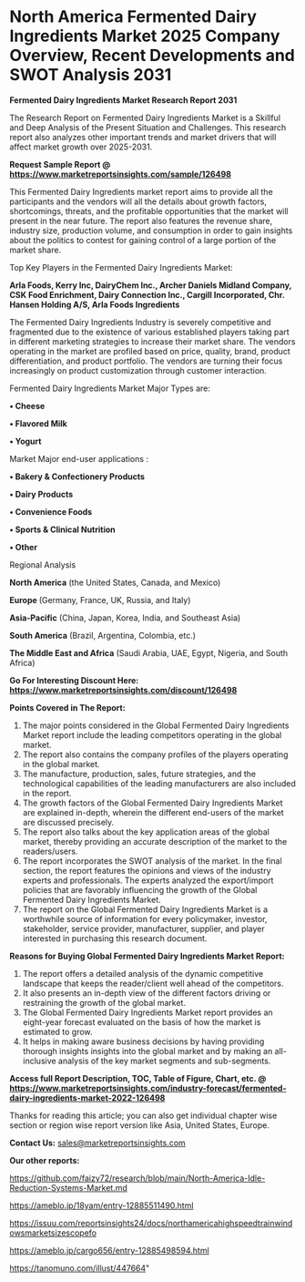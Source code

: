 # North America Fermented Dairy Ingredients Market 2025 Company Overview, Recent Developments and SWOT Analysis 2031

<strong>Fermented Dairy Ingredients Market Research Report 2031</strong>

The Research Report on Fermented Dairy Ingredients Market is a Skillful and Deep Analysis of the Present Situation and Challenges. This research report also analyzes other important trends and market drivers that will affect market growth over 2025-2031.

<strong>Request Sample Report @ <a href=https://www.marketreportsinsights.com/sample/126498>https://www.marketreportsinsights.com/sample/126498</a></strong>

This Fermented Dairy Ingredients market report aims to provide all the participants and the vendors will all the details about growth factors, shortcomings, threats, and the profitable opportunities that the market will present in the near future. The report also features the revenue share, industry size, production volume, and consumption in order to gain insights about the politics to contest for gaining control of a large portion of the market share.

Top Key Players in the Fermented Dairy Ingredients Market:

<strong>Arla Foods, Kerry Inc, DairyChem Inc., Archer Daniels Midland Company, CSK Food Enrichment, Dairy Connection Inc., Cargill Incorporated, Chr. Hansen Holding A/S, Arla Foods Ingredients</strong>

The Fermented Dairy Ingredients Industry is severely competitive and fragmented due to the existence of various established players taking part in different marketing strategies to increase their market share. The vendors operating in the market are profiled based on price, quality, brand, product differentiation, and product portfolio. The vendors are turning their focus increasingly on product customization through customer interaction.

Fermented Dairy Ingredients Market Major Types are:

<strong>• Cheese

• Flavored Milk

• Yogurt</strong>

Market Major end-user applications :

<strong>• Bakery & Confectionery Products

• Dairy Products

• Convenience Foods

• Sports & Clinical Nutrition

• Other</strong>

Regional Analysis

</u><strong><b>North America</b></strong> (the United States, Canada, and Mexico)

<strong><b>Europe </b></strong>(Germany, France, UK, Russia, and Italy)

<strong><b>Asia-Pacific</b></strong> (China, Japan, Korea, India, and Southeast Asia)

<strong><b>South America</b></strong> (Brazil, Argentina, Colombia, etc.)

<strong><b>The Middle East and Africa</b></strong> (Saudi Arabia, UAE, Egypt, Nigeria, and South Africa)

<strong>Go For Interesting Discount Here: <a href=https://www.marketreportsinsights.com/discount/126498>https://www.marketreportsinsights.com/discount/126498</a></strong>

<strong>Points Covered in The Report:</strong>
<ol>
  <li>The major points considered in the Global Fermented Dairy Ingredients Market report include the leading competitors operating in the global market.</li>
  <li>The report also contains the company profiles of the players operating in the global market.</li>
  <li>The manufacture, production, sales, future strategies, and the technological capabilities of the leading manufacturers are also included in the report.</li>
  <li>The growth factors of the Global Fermented Dairy Ingredients Market are explained in-depth, wherein the different end-users of the market are discussed precisely.</li>
  <li>The report also talks about the key application areas of the global market, thereby providing an accurate description of the market to the readers/users.</li>
  <li>The report incorporates the SWOT analysis of the market. In the final section, the report features the opinions and views of the industry experts and professionals. The experts analyzed the export/import policies that are favorably influencing the growth of the Global Fermented Dairy Ingredients Market.</li>
  <li>The report on the Global Fermented Dairy Ingredients Market is a worthwhile source of information for every policymaker, investor, stakeholder, service provider, manufacturer, supplier, and player interested in purchasing this research document.</li>
</ol>
<strong>Reasons for Buying Global Fermented Dairy Ingredients Market Report:</strong>

<ol>
  <li>The report offers a detailed analysis of the dynamic competitive landscape that keeps the reader/client well ahead of the competitors.</li>
  <li>It also presents an in-depth view of the different factors driving or restraining the growth of the global market.</li>
  <li>The Global Fermented Dairy Ingredients Market report provides an eight-year forecast evaluated on the basis of how the market is estimated to grow.</li>
  <li>It helps in making aware business decisions by having providing thorough insights insights into the global market and by making an all-inclusive analysis of the key market segments and sub-segments.</li>
</ol>
<strong>Access full Report Description, TOC, Table of Figure, Chart, etc. @ <a href=https://www.marketreportsinsights.com/industry-forecast/fermented-dairy-ingredients-market-2022-126498>https://www.marketreportsinsights.com/industry-forecast/fermented-dairy-ingredients-market-2022-126498</a></strong>


Thanks for reading this article; you can also get individual chapter wise section or region wise report version like Asia, United States, Europe.

<strong>Contact Us:</strong>
sales@marketreportsinsights.com

<strong>Our other reports:</strong>

<a href=https://github.com/faizy72/research/blob/main/North-America-Idle-Reduction-Systems-Market.md>https://github.com/faizy72/research/blob/main/North-America-Idle-Reduction-Systems-Market.md</a>

<a href=https://ameblo.jp/18yam/entry-12885511490.html>https://ameblo.jp/18yam/entry-12885511490.html</a>

<a href=https://issuu.com/reportsinsights24/docs/northamericahighspeedtrainwindowsmarketsizescopefo>https://issuu.com/reportsinsights24/docs/northamericahighspeedtrainwindowsmarketsizescopefo</a>

<a href=https://ameblo.jp/cargo656/entry-12885498594.html>https://ameblo.jp/cargo656/entry-12885498594.html</a>

<a href=https://tanomuno.com/illust/447664>https://tanomuno.com/illust/447664</a>"
